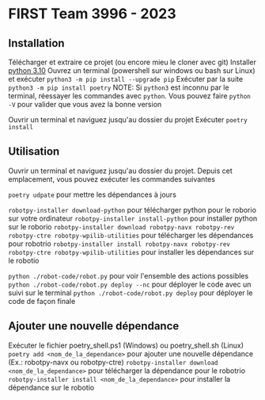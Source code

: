# FIRST Team 3996 - 2023

## Installation
Télécharger et extraire ce projet (ou encore mieu le cloner avec git)
Installer [python 3.10](https://www.python.org/downloads/)
Ouvrez un terminal (powershell sur windows ou bash sur Linux) et exécuter `python3 -m pip install --upgrade pip`
Exécuter par la suite `python3 -m pip install poetry`
NOTE: Si `python3` est inconnu par le terminal, réessayer les commandes avec `python`. Vous pouvez faire `python -V` pour valider que vous avez la bonne version

Ouvrir un terminal et naviguez jusqu'au dossier du projet
Exécuter `poetry install`

## Utilisation
Ouvrir un terminal et naviguez jusqu'au dossier du projet. Depuis cet emplacement, vous pouvez exécuter les commandes suivantes

`poetry udpate` pour mettre les dépendances à jours

`robotpy-installer download-python` pour télécharger python pour le roborio sur votre ordinateur
`robotpy-installer install-python` pour installer python sur le roborio
`robotpy-installer download robotpy-navx robotpy-rev robotpy-ctre robotpy-wpilib-utilities` pour télécharger les dépendances pour robotrio
`robotpy-installer install robotpy-navx robotpy-rev robotpy-ctre robotpy-wpilib-utilities` pour installer les dépendances sur le robotio

`python ./robot-code/robot.py` pour voir l'ensemble des actions possibles
`python ./robot-code/robot.py deploy --nc` pour déployer le code avec un suivi sur le terminal
`python ./robot-code/robot.py deploy` pour déployer le code de façon finale


## Ajouter une nouvelle dépendance
Exécuter le fichier poetry_shell.ps1 (Windows) ou poetry_shell.sh (Linux)
`poetry add <nom_de_la_dependance>` pour ajouter une nouvelle dépendance (Ex.: robotpy-navx ou robotpy-ctre)
`robotpy-installer download <nom_de_la_dependance>` pour télécharger la dépendance pour le robotrio
`robotpy-installer install <nom_de_la_dependance>` pour installer la dépendance sur le robotio
